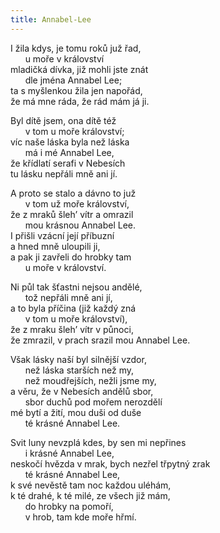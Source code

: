 ```yaml
---
title: Annabel-Lee
---
```


  

I žila kdys, je tomu roků juž řad,  
      u moře v království  
mladičká dívka, již mohli jste znát  
      dle jména Annabel Lee;  
ta s myšlenkou žila jen napořád,  
že má mne ráda, že rád mám já ji.

  

Byl dítě jsem, ona dítě též  
      v tom u moře království;  
víc naše láska byla než láska  
      má i mé Annabel Lee,  
že křídlatí serafi v Nebesích  
tu lásku nepřáli mně ani jí.

  

A proto se stalo a dávno to juž  
      v tom už moře království,  
že z mraků šleh’ vítr a omrazil  
      mou krásnou Annabel Lee.  
I přišli vzácní její příbuzní  
a hned mně uloupili ji,  
a pak ji zavřeli do hrobky tam  
      u moře v království.

  

Ni půl tak šťastni nejsou andělé,  
      tož nepřáli mně ani jí,  
a to byla příčina (již každý zná  
      v tom u moře království),  
že z mraku šleh’ vítr v půnoci,  
že zmrazil, v prach srazil mou Annabel Lee.

  

Však lásky naší byl silnější vzdor,  
      než láska starších než my,  
      než moudřejších, nežli jsme my,  
a věru, že v Nebesích andělů sbor,  
      sbor duchů pod mořem nerozdělí  
mé bytí a žití, mou duši od duše  
      té krásné Annabel Lee.

  

Svit luny nevzplá kdes, by sen mi nepřines  
      i krásné Annabel Lee,  
neskočí hvězda v mrak, bych nezřel třpytný zrak  
      té krásné Annabel Lee,  
k své nevěstě tam noc každou uléhám,  
k té drahé, k té milé, ze všech již mám,  
      do hrobky na pomoří,  
      v hrob, tam kde moře hřmí.

